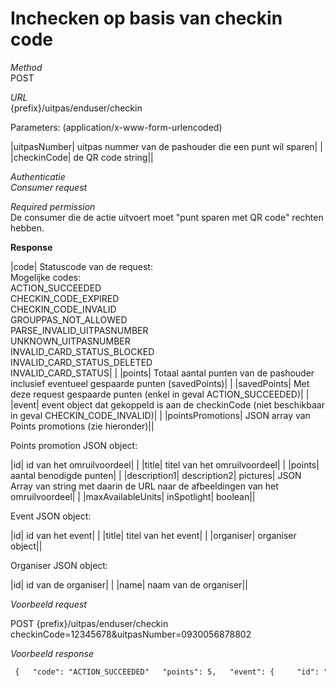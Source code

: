 ---
---

# Inchecken op basis van checkin code

_Method_<br> POST

_URL_<br> {prefix}/uitpas/enduser/checkin

Parameters: (application/x-www-form-urlencoded)

 

|uitpasNumber| uitpas nummer van de pashouder die een punt wil sparen| |
|checkinCode| de QR code string||

_Authenticatie_<br> _Consumer request_

_Required permission_<br> De consumer die de actie uitvoert moet "punt sparen met QR code" rechten hebben.

**Response**

 

|code| Statuscode van de request:<br> Mogelijke codes:<br> ACTION\_SUCCEEDED<br> CHECKIN\_CODE\_EXPIRED<br> CHECKIN\_CODE\_INVALID<br> GROUPPAS\_NOT\_ALLOWED<br> PARSE\_INVALID\_UITPASNUMBER<br> UNKNOWN\_UITPASNUMBER<br> INVALID\_CARD\_STATUS\_BLOCKED<br> INVALID\_CARD\_STATUS\_DELETED<br> INVALID\_CARD\_STATUS| |
|points| Totaal aantal punten van de pashouder inclusief eventueel gespaarde punten (savedPoints)| |
|savedPoints| Met deze request gespaarde punten (enkel in geval ACTION\_SUCCEEDED)| |
|event| event object dat gekoppeld is aan de checkinCode (niet beschikbaar in geval CHECKIN\_CODE\_INVALID)| |
|pointsPromotions| JSON array van Points promotions (zie hieronder)||

Points promotion JSON object:

 

|id| id van het omruilvoordeel| |
|title| titel van het omruilvoordeel| |
|points| aantal benodigde punten| |
|description1| description2| pictures| JSON Array van string met daarin de URL naar de afbeeldingen van het omruilvoordeel| |
|maxAvailableUnits| inSpotlight| boolean||

Event JSON object:

 

|id| id van het event| |
|title| titel van het event| |
|organiser| organiser object||

Organiser JSON object:

 

|id| id van de organiser| |
|name| naam van de organiser||

_Voorbeeld request_

POST {prefix}/uitpas/enduser/checkin checkinCode=12345678&uitpasNumber=0930056878802

_Voorbeeld response_


~~~xml
 {   "code": "ACTION_SUCCEEDED"   "points": 5,   "event": {     "id": "fd1f4d98-8ee3-44f6-ae61-8d64e3b5e40c",     "title": "Cultuurnet Vlaanderen",     "organiser": {       "id": "47B6FA21-ACB1-EA8F-2C231182C7DD0A19",       "name": "CultuurNet Vlaanderen"     }   },   "pointsPromotions": [    {       "id": 1,       "title": "Voordeel1",       "points": 10,       "description1": "description 1",       "description2": "description 2",       "pictures": "[]",       "maxAvailableUnits": 10,       "inSpotlight": false     },    {       "id": 1,       "title": "Voordeel2",       "points": 10,       "description1": "description 1",       "description2": "description 2",       "pictures": "[]",       "maxAvailableUnits": 10,       "inSpotlight": true     }] }
~~~

